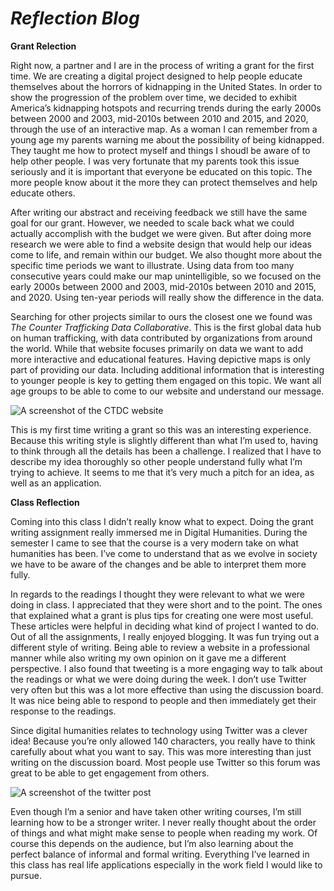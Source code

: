# *Reflection Blog*

**Grant Relection**

Right now, a partner and I are in the process of writing a grant  for the first time. We are creating a digital project designed to help people educate themselves about the horrors of kidnapping in the United States. In order to show the progression of the problem over time, we decided to exhibit America’s kidnapping hotspots and recurring trends during the early 2000s between 2000 and 2003, mid-2010s between 2010 and 2015, and 2020, through the use of an interactive map. As a woman I can remember from a young age my parents warning me about the possibility of being kidnapped. They taught me how to protect myself and things I shoudl be aware of to help other people. I was very fortunate that my parents took this issue seriously and it is important that everyone be educated on this topic. The more people know about it the more they can protect themselves and help educate others.

After writing our abstract and receiving feedback we still have the same goal for our grant. However, we needed to scale back what we could actually accomplish with the budget we were given. But after doing more research we were able to find a website design that would help our ideas come to life, and remain within our budget. We also thought more about the specific time periods we want to illustrate. Using data from too many consecutive years could make our map unintelligible, so we focused on the early 2000s between 2000 and 2003, mid-2010s between 2010 and 2015, and 2020. Using ten-year periods will really show the difference in the data.

Searching for other projects similar to ours the closest one we found was *The Counter Trafficking Data Collaborative*. This is the first global data hub on human trafficking, with data contributed by organizations from around the world. While that website focuses primarily on data we want to add more interactive and educational features. Having depictive maps is only part of providing our data. Including additional information that is interesting to younger people is key to getting them engaged on this topic. We want all age groups to be able to come to our website and understand our message.


![A screenshot of the CTDC website](https://Emma-Farrar.github.io/Emma-Farrar/images/CTDC.png)

This is my first time writing a grant so this was an interesting experience. Because this writing style is slightly different than what I’m used to, having to think through all the  details has been a challenge. I realized that I have to describe my idea thoroughly so other people understand fully what I’m trying to achieve. It seems to me that it’s very much a pitch for an idea, as well as an application.

**Class Reflection**

Coming into this class I didn’t really know what to expect. Doing the grant writing assignment really immersed me in Digital Humanities. During the semester I came to see that the course is a very modern take on what humanities has been. I’ve come to understand that as we evolve in society we have to be aware of the changes and be able to interpret them more fully. 

In regards to the readings I thought they were relevant to what we were doing in class. I appreciated that they were short and to the point. The ones that explained what a grant is plus tips for creating one were most useful. These articles were helpful in deciding what kind of project I wanted to do. Out of all the assignments, I really enjoyed blogging. It was fun trying out a different style of writing. Being able to review a website in a professional manner while also writing my own opinion on it gave me a different perspective. I also found that tweeting is a more engaging way to talk about the readings or what we were doing during the week. I don’t use Twitter very often but this was a lot more effective than using the discussion board. It was nice being able to respond to people and then immediately get their response to the readings.

Since digital humanities relates to technology using Twitter was a clever idea!  Because you’re only allowed 140 characters, you really have to think carefully about what you want to say. This was more interesting than just writing on the discussion board. Most people use Twitter so this forum was great to be able to get engagement from others. 

![A screenshot of the twitter post](https://Emma-Farrar.github.io/Emma-Farrar/images/twitterpost.png)

Even though I’m a senior and have taken other writing courses, I’m still learning how to be a stronger writer. I never really thought about the order of things and what might make sense to people when reading my work. Of course this depends on the audience, but I’m also learning about the perfect balance of informal and formal writing. Everything I’ve learned in this class has real life applications especially in the work field I would like to pursue. 
